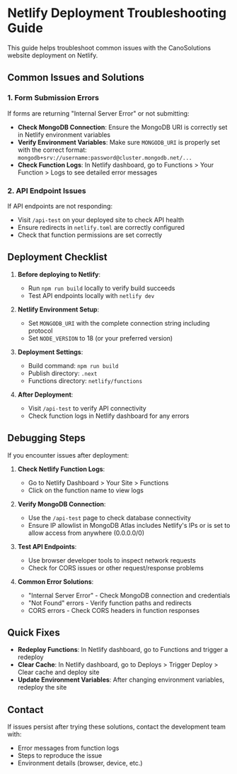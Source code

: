 # Netlify Deployment Troubleshooting Guide

This guide helps troubleshoot common issues with the CanoSolutions website deployment on Netlify.

## Common Issues and Solutions

### 1. Form Submission Errors

If forms are returning "Internal Server Error" or not submitting:

- **Check MongoDB Connection**: Ensure the MongoDB URI is correctly set in Netlify environment variables
- **Verify Environment Variables**: Make sure `MONGODB_URI` is properly set with the correct format: `mongodb+srv://username:password@cluster.mongodb.net/...`
- **Check Function Logs**: In Netlify dashboard, go to Functions > Your Function > Logs to see detailed error messages

### 2. API Endpoint Issues

If API endpoints are not responding:

- Visit `/api-test` on your deployed site to check API health
- Ensure redirects in `netlify.toml` are correctly configured
- Check that function permissions are set correctly

## Deployment Checklist

1. **Before deploying to Netlify**:
   - Run `npm run build` locally to verify build succeeds
   - Test API endpoints locally with `netlify dev`

2. **Netlify Environment Setup**:
   - Set `MONGODB_URI` with the complete connection string including protocol
   - Set `NODE_VERSION` to 18 (or your preferred version)

3. **Deployment Settings**:
   - Build command: `npm run build`
   - Publish directory: `.next`
   - Functions directory: `netlify/functions`

4. **After Deployment**:
   - Visit `/api-test` to verify API connectivity
   - Check function logs in Netlify dashboard for any errors

## Debugging Steps

If you encounter issues after deployment:

1. **Check Netlify Function Logs**:
   - Go to Netlify Dashboard > Your Site > Functions
   - Click on the function name to view logs

2. **Verify MongoDB Connection**:
   - Use the `/api-test` page to check database connectivity
   - Ensure IP allowlist in MongoDB Atlas includes Netlify's IPs or is set to allow access from anywhere (0.0.0.0/0)

3. **Test API Endpoints**:
   - Use browser developer tools to inspect network requests
   - Check for CORS issues or other request/response problems

4. **Common Error Solutions**:
   - "Internal Server Error" - Check MongoDB connection and credentials
   - "Not Found" errors - Verify function paths and redirects
   - CORS errors - Check CORS headers in function responses

## Quick Fixes

- **Redeploy Functions**: In Netlify dashboard, go to Functions and trigger a redeploy
- **Clear Cache**: In Netlify dashboard, go to Deploys > Trigger Deploy > Clear cache and deploy site
- **Update Environment Variables**: After changing environment variables, redeploy the site

## Contact

If issues persist after trying these solutions, contact the development team with:
- Error messages from function logs
- Steps to reproduce the issue
- Environment details (browser, device, etc.)